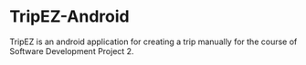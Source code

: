 # TripEZ-Android
TripEZ is an android application for creating a trip manually for the course of Software Development Project 2. 
